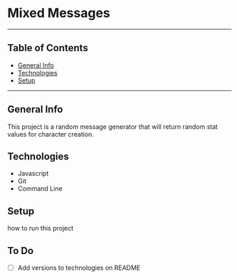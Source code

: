 # Mixed Messages
-----------------

## Table of Contents
* [General Info](#general-info)
* [Technologies](#technologies)
* [Setup](#setup)

-------------------

## General Info
This project is a random message generator that will return random stat values for character creation.

## Technologies
- Javascript
- Git 
- Command Line

## Setup
how to run this project

## To Do
- [ ] Add versions to technologies on README